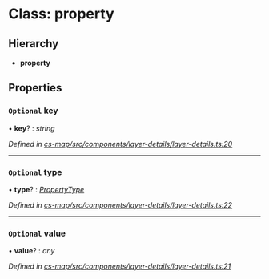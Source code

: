 # Class: property

## Hierarchy

* **property**

## Properties

### `Optional` key

• **key**? : *string*

*Defined in [cs-map/src/components/layer-details/layer-details.ts:20](https://github.com/RichardHovenkamp/csnext/blob/6deb7f51/packages/cs-map/src/components/layer-details/layer-details.ts#L20)*

___

### `Optional` type

• **type**? : *[PropertyType](_cs_map_src_classes_feature_type_.propertytype.md)*

*Defined in [cs-map/src/components/layer-details/layer-details.ts:22](https://github.com/RichardHovenkamp/csnext/blob/6deb7f51/packages/cs-map/src/components/layer-details/layer-details.ts#L22)*

___

### `Optional` value

• **value**? : *any*

*Defined in [cs-map/src/components/layer-details/layer-details.ts:21](https://github.com/RichardHovenkamp/csnext/blob/6deb7f51/packages/cs-map/src/components/layer-details/layer-details.ts#L21)*
